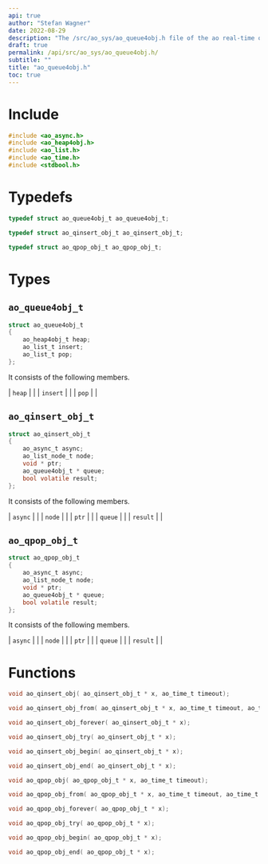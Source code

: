 ```yaml
---
api: true
author: "Stefan Wagner"
date: 2022-08-29
description: "The /src/ao_sys/ao_queue4obj.h file of the ao real-time operating system."
draft: true
permalink: /api/src/ao_sys/ao_queue4obj.h/
subtitle: ""
title: "ao_queue4obj.h"
toc: true
---
```


# Include

```c
#include <ao_async.h>
#include <ao_heap4obj.h>
#include <ao_list.h>
#include <ao_time.h>
#include <stdbool.h>
```

# Typedefs

```c
typedef struct ao_queue4obj_t ao_queue4obj_t;
```

```c
typedef struct ao_qinsert_obj_t ao_qinsert_obj_t;
```

```c
typedef struct ao_qpop_obj_t ao_qpop_obj_t;
```

# Types

## `ao_queue4obj_t`

```c
struct ao_queue4obj_t
{
    ao_heap4obj_t heap;
    ao_list_t insert;
    ao_list_t pop;
};
```

It consists of the following members.

| `heap` | |
| `insert` | |
| `pop` | |

## `ao_qinsert_obj_t`

```c
struct ao_qinsert_obj_t
{
    ao_async_t async;
    ao_list_node_t node;
    void * ptr;
    ao_queue4obj_t * queue;
    bool volatile result;
};
```

It consists of the following members.

| `async` | |
| `node` | |
| `ptr` | |
| `queue` | |
| `result` | |

## `ao_qpop_obj_t`

```c
struct ao_qpop_obj_t
{
    ao_async_t async;
    ao_list_node_t node;
    void * ptr;
    ao_queue4obj_t * queue;
    bool volatile result;
};
```

It consists of the following members.

| `async` | |
| `node` | |
| `ptr` | |
| `queue` | |
| `result` | |

# Functions

```c
void ao_qinsert_obj( ao_qinsert_obj_t * x, ao_time_t timeout);
```

```c
void ao_qinsert_obj_from( ao_qinsert_obj_t * x, ao_time_t timeout, ao_time_t beginning);
```

```c
void ao_qinsert_obj_forever( ao_qinsert_obj_t * x);
```

```c
void ao_qinsert_obj_try( ao_qinsert_obj_t * x);
```

```c
void ao_qinsert_obj_begin( ao_qinsert_obj_t * x);
```

```c
void ao_qinsert_obj_end( ao_qinsert_obj_t * x);
```

```c
void ao_qpop_obj( ao_qpop_obj_t * x, ao_time_t timeout);
```

```c
void ao_qpop_obj_from( ao_qpop_obj_t * x, ao_time_t timeout, ao_time_t beginning);
```

```c
void ao_qpop_obj_forever( ao_qpop_obj_t * x);
```

```c
void ao_qpop_obj_try( ao_qpop_obj_t * x);
```

```c
void ao_qpop_obj_begin( ao_qpop_obj_t * x);
```

```c
void ao_qpop_obj_end( ao_qpop_obj_t * x);
```

